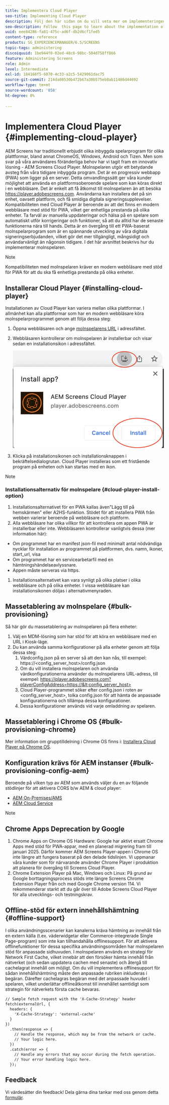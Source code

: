 ```yaml
---
title: Implementera Cloud Player
seo-title: Implementing Cloud Player
description: Följ den här sidan om du vill veta mer om implementeringen av Cloud Player.
seo-description: Follow  this page to learn about the implementation of the Cloud Player.
uuid: eee84286-fa81-475c-ad6f-db2d6cf1fed5
content-type: reference
products: SG_EXPERIENCEMANAGER/6.5/SCREENS
topic-tags: administering
discoiquuid: 1be944f0-02ed-48c6-98bc-504d758ff866
feature: Administering Screens
role: Admin
level: Intermediate
exl-id: 184168f5-6070-4c33-a2c5-5429061dac75
source-git-commit: 214da80530b472b67a30b575eb8ab11486d44692
workflow-type: tm+mt
source-wordcount: '858'
ht-degree: 0%

---
```


# Implementera Cloud Player  {#implementing-cloud-player}

AEM Screens har traditionellt erbjudit olika inbyggda spelarprogram för olika plattformar, bland annat ChromeOS, Windows, Android och Tizen. Men som svar på våra användares föränderliga behov har vi tagit fram en innovativ lösning - AEM Screens Cloud Player.
Molnspelaren utgör ett betydande avsteg från våra tidigare inbyggda program. Det är en progressiv webbapp (PWA) som ligger på en server. Detta omvandlingssätt ger våra kunder möjlighet att använda en plattformsoberoende spelare som kan köras direkt i en webbläsare.
Det är enkelt att få åtkomst till molnspelaren än att besöka https://player.adobescreens.com. Användarna kan installera det på sin enhet, oavsett plattform, och få smidiga digitala signeringsupplevelser. Kompatibiliteten med Cloud Player är beroende av att det finns en modern webbläsare med stöd för PWA, vilket ger enhetliga prestanda på olika enheter. Ta farväl av manuella uppdateringar och hälsa på en spelare som automatiskt utför korrigeringar och funktioner, så att du alltid har de senaste funktionerna nära till hands. Detta är en övergång till ett PWA-baserat molnspelarprogram som är en spännande utveckling av våra digitala signeringserbjudanden, vilket gör det mer tillgängligt, mångsidigt och användarvänligt än någonsin tidigare.
I det här avsnittet beskrivs hur du implementerar molnspelaren.


>[!NOTE]
>
>Kompatibiliteten med molnspelaren kräver en modern webbläsare med stöd för PWA för att du ska få enhetliga prestanda på olika enheter.

## Installerar Cloud Player {#installing-cloud-player}

Installationen av Cloud Player kan variera mellan olika plattformar. I allmänhet kan alla plattformar som har en modern webbläsare köra molnspelarprogrammet genom att följa dessa steg:

1. Öppna webbläsaren och ange [molnspelarens URL](https://player.adobescreens.com) i adressfältet.
1. Webbläsaren kontrollerar om molnspelaren är installerbar och visar sedan en installationsikon i adressfältet.

   ![bild](/help/user-guide/assets/cloud-player-install.png)

1. Klicka på installationsikonen och installationsknappen i bekräftelsedialogrutan. Cloud Player installeras som ett fristående program på enheten och kan startas med en ikon.

>[!NOTE]
>
>### Installationsalternativ för molnspelare {#cloud-player-install-option}
>
1. Installationsalternativet för en PWA kallas även&quot;Lägg till på hemskärmen&quot; eller A2HS-funktion.  Stödet för att installera PWA från webben varierar beroende på webbläsare och plattform.
1. Alla webbläsare har olika villkor för att kontrollera om appen PWA är installerbar eller inte. Webbläsaren kontrollerar vanligtvis dessa (mer information här):
* Om programmet har en manifest json-fil med minimalt antal nödvändiga nycklar för installation av programmet på plattformen, dvs. namn, ikoner, start_url, visa
* Om programmet har en servicearbetarfil med en hämtningshändelseavlyssnare.
* Appen måste serveras via https.
1. Installationsalternativet kan vara synligt på olika platser i olika webbläsare och på olika enheter. I vissa webbläsare kan installationsikonen döljas i alternativmenyraden.

## Massetablering av molnspelare {#bulk-provisioning}

Så här gör du massetablering av molnspelaren på flera enheter:

1. Välj en MDM-lösning som har stöd för att köra en webbläsare med en URL i Kiosk-läge.
1. Du kan använda samma konfigurationer på alla enheter genom att följa dessa steg:
   1. Värdconfig.json på en server så att den kan nås, till exempel: https://&lt;config_server_host>/config.json
   1. Om du vill installera molnspelaren och använda värdkonfigurationerna använder du molnspelarens URL-adress, till exempel: https://player.adobescreens.com?playerConfigAddress=https://&lt;config_server_host>
   1. Cloud Player-programmet söker efter config.json i roten av &lt;config_server_host>, tolka config.json för att hämta de anpassade konfigurationerna och tillämpa dessa konfigurationer.
   1. Dessa konfigurationer används vid varje omladdning av spelaren.

## Massetablering i Chrome OS {#bulk-provisioning-chrome}

Mer information om grupptilldelning i Chrome OS finns i: [Installera Cloud Player på Chrome OS](https://main--screens-franklin-documentation--hlxscreens.hlx.page/updates/cloud-player/guides/chromeos-install-cloud-player).

## Konfiguration krävs för AEM instanser {#bulk-provisioning-config-aem}

Beroende på vilken typ av AEM som används väljer du en av följande stödlinjer för att aktivera CORS b/w AEM &amp; cloud player:
* [AEM On-Premises/AMS](https://main--screens-franklin-documentation--hlxscreens.hlx.live/updates/cloud-player/guides/cors-settings-aem-onpremandams)
* [AEM Cloud Service](https://main--screens-franklin-documentation--hlxscreens.hlx.live/updates/cloud-player/guides/cors-settings-aem-cs)

>[!NOTE]
>
## Chrome Apps Deprecation by Google
1. Chrome Apps on Chrome OS Hardware: Google har aktivt ersatt Chrome Apps med stöd för PWA-appar, med en planerad migrering fram till januari 2025. Därför kommer AEM Screens Player-appen i Chrome OS inte längre att fungera baserat på den delade tidslinjen. Vi uppmanar våra kunder som för närvarande använder Chrome Player i produktion att planera för övergång till Screens Cloud Player.
2. Chrome Extension Player på Mac, Windows och Linux: På grund av Google borttagningsprocess stöds inte längre Screens Chrome Extension Player från och med Google Chrome version 114. Vi rekommenderar starkt att du går över till Adobe Screens Cloud Player för alla utvecklings- och testningskrav.

## Offline-stöd för extern innehållshämtning {#offline-support}

I olika användningsscenarier kan kanalerna kräva hämtning av innehåll från en extern källa (t.ex. väderwidgetar eller Commerce-integrerade Single Page-program) som inte kan tillhandahålla offlinesupport. För att aktivera offlinefunktioner för dessa specifika användningsområden har molnspelaren stöd för anpassade sidhuvuden.
I molnspelaren används en strategi för Network First Cache, vilket innebär att den försöker hämta innehåll från nätverket (och sedan uppdatera cachen med senaste) och återgå till cachelagrat innehåll om möjligt. Om du vill implementera offlinesupport för sådan innehållshämtning måste den anpassade rubriken inkluderas i begäran. Därefter cachelagras begäran med det anpassade huvudet i spelaren, vilket underlättar offlineåtkomst till innehållet samtidigt som strategin för nätverkets första cache bevaras.

```
// Sample fetch request with the 'X-Cache-Strategy' header
fetch(externalUrl, {
  headers: {
    'X-Cache-Strategy': 'external-cache'
  }
})
  .then(response => {
    // Handle the response, which may be from the network or cache.
    // Your logic here.
  })
  .catch(error => {
    // Handle any errors that may occur during the fetch operation.
    // Your error handling logic here.
  }); 
```

## Feedback

Vi värdesätter din feedback! Dela gärna dina tankar med oss genom detta [formulär](https://forms.office.com/r/MQXX9JsuEd).
